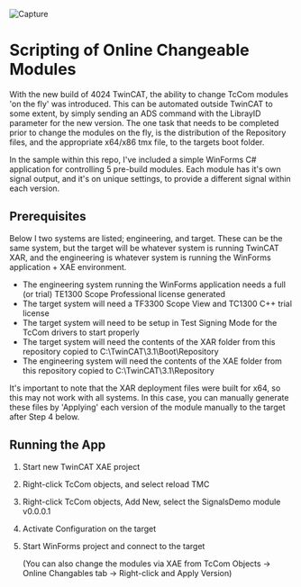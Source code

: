 

![Capture](Pics\Capture.gif)



# Scripting of Online Changeable Modules

With the new build of 4024 TwinCAT, the ability to change TcCom modules 'on the fly' was introduced. This can be automated outside TwinCAT to some extent, by simply sending an ADS command with the LibrayID parameter for the new version. The one task that needs to be completed prior to change the modules on the fly, is the distribution of the Repository files, and the appropriate x64/x86 tmx file, to the targets boot folder.  

In the sample within this repo, I've included a simple WinForms C# application for controlling 5 pre-build modules. Each module has it's own signal output, and it's on unique settings, to provide a different signal within each version.



## Prerequisites

Below I two systems are listed; engineering, and target. These can be the same system, but the target will be whatever system is running TwinCAT XAR, and the engineering is whatever system is running the WinForms application + XAE environment.

* The engineering system running the WinForms application needs a full (or trial) TE1300 Scope Professional license generated
* The target system will need a TF3300 Scope View and TC1300 C++ trial license
* The target system will need to be setup in Test Signing Mode for the TcCom drivers to start properly
* The target system will need the contents of the XAR folder from this repository copied to C:\TwinCAT\3.1\Boot\Repository
* The engineering system will need the contents of the XAE folder from this repository copied to C:\TwinCAT\3.1\Repository



It's important to note that the XAR deployment files were built for x64, so this may not work with all systems. In this case, you can manually generate these files by 'Applying' each version of the module manually to the target after Step 4 below.



## Running the App

1. Start new TwinCAT XAE project

2. Right-click TcCom objects, and select reload TMC

3. Right-click TcCom objects, Add New, select the SignalsDemo module v0.0.0.1

4. Activate Configuration on the target

5. Start WinForms project and connect to the target

   (You can also change the modules via XAE from TcCom Objects -> Online Changables tab -> Right-click and Apply Version)

